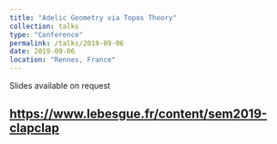 ```yaml
---
title: "Adelic Geometry via Topos Theory"
collection: talks
type: "Conference"
permalink: /talks/2019-09-06
date: 2019-09-06
location: "Rennes, France"
---
```


Slides available on request

## https://www.lebesgue.fr/content/sem2019-clapclap

